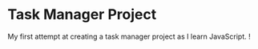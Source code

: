 # Task Manager Project

My first attempt at creating a task manager project as I learn JavaScript.  !
